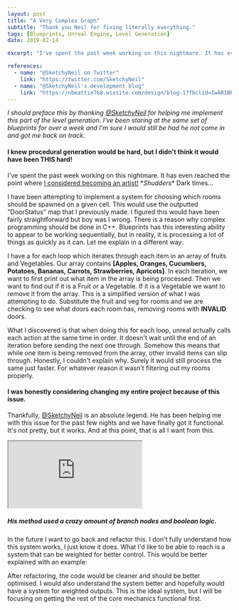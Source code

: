```yaml
---
layout: post
title: "A Very Complex Graph"
subtitle: "Thank you Neil for fixing literally everything."
tags: [Blueprints, Unreal Engine, Level Generation]
date: 2019-02-14

excerpt: "I've spent the past week working on this nightmare. It has even reached the point where I considered becoming an artist! *Shudders* Dark times... I have been attempting to implement a system for choosing which rooms should be spawned on a given cell. This would use the outputted “DoorStatus” map that I previously made. I figured this would have been fairly straightforward but boy was I wrong. There is a reason why complex programming should be done in C++."

references:
  - name: "@SketchyNeil on Twitter"
    link: "https://twitter.com/SketchyNeil"
  - name: "@SketchyNeil's development blog"
    link: "https://nbeattie768.wixsite.com/design/blog-1?fbclid=IwAR1BPBOBYgPrQSEHnk2481bP8NsUCiZ_ENboov90yQb_ivpyO94JPS1nKVM"
---
```


*I should preface this by thanking [@SketchyNeil](https://twitter.com/SketchyNeil) for helping me implement this part of the level generation. I've been staring at the same set of blueprints for over a week and I'm sure I would still be had he not come in and got me back on track.*

#### I knew procedural generation would be hard, but I didn't think it would have been THIS hard!

I've spent the past week working on this nightmare. It has even reached the point where [I considered becoming an artist!](https://twitter.com/ProfessorDudley/status/1095748183530049536) \**Shudders*\* Dark times...

I have been attempting to implement a system for choosing which rooms should be spawned on a given cell. This would use the outputted "DoorStatus" map that I previously made. I figured this would have been fairly straightforward but boy was I wrong. There is a reason why complex programming should be done in C++. Blueprints has this interesting ability to appear to be working sequentially, but in reality, it is processing a lot of things as quickly as it can. Let me explain in a different way:

I have a for each loop which iterates through each item in an array of fruits and Vegetables. Our array contains **[Apples, Oranges, Cucumbers, Potatoes, Bananas, Carrots, Strawberries, Apricots]**. In each iteration, we want to first print out what item in the array is being processed. Then we want to find out if it is a Fruit or a Vegetable. If it is a Vegetable we want to remove it from the array. This is a simplified version of what I was attempting to do. Substitute the fruit and veg for rooms and we are checking to see what doors each room has, removing rooms with **INVALID** doors.

What I discovered is that when doing this for each loop, unreal actually calls each action at the same time in order. It doesn't wait until the end of an iteration before sending the next one through. Somehow this means that while one item is being removed from the array, other invalid items can slip through. Honestly, I couldn't explain why. Surely it would still process the same just faster. For whatever reason it wasn't filtering out my rooms properly.

#### I was honestly considering changing my entire project because of this issue.

Thankfully, [@SketchyNeil](https://twitter.com/SketchyNeil) is an absolute legend. He has been helping me with this issue for the past few nights and we have finally got it functional. It's not pretty, but it works. And at this point, that is all I want from this.

<div class="embed">
<div class="iframe-container">
<iframe src="https://blueprintue.com/render/2oc3hmux" scrolling="no"></iframe>
</div>
<h5>His method used a crazy amount of branch nodes and boolean logic.</h5>
</div>

In the future I want to go back and refactor this. I don't fully understand how this system works, I just know it does. What I'd like to be able to reach is a system that can be weighted for better control. This would be better explained with an example:

<!-- put a video example showing the steps that would lead to a room looping back on itself. -->

After refactoring, the code would be cleaner and should be better optimised. I would also understand the system better and hopefully would have a system for weighted outputs. This is the ideal system, but I will be focusing on getting the rest of the core mechanics functional first.

